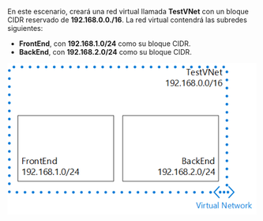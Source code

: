 En este escenario, creará una red virtual llamada **TestVNet** con un bloque CIDR reservado de **192.168.0.0./16**. La red virtual contendrá las subredes siguientes:

- **FrontEnd**, con **192.168.1.0/24** como su bloque CIDR.
- **BackEnd**, con **192.168.2.0/24** como su bloque CIDR.

![Escenario de red virtual](./media/vpn-gateway-basic-vnet-scenario-include/vnet-scenario.png)

<!---HONumber=AcomDC_0107_2016-->